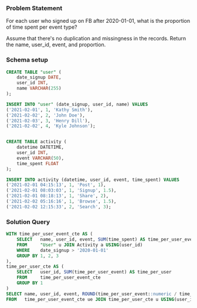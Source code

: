### Problem Statement

For each user who signed up on FB after 2020-01-01, what is the proportion of time spent per event type? 

Assume that there's no duplication and missingness in the records. Return the name, user_id, event, and proportion.

### Schema setup

```sql
CREATE TABLE "user" (
    date_signup DATE,
    user_id INT,
    name VARCHAR(255)
);

INSERT INTO "user" (date_signup, user_id, name) VALUES
('2021-02-01', 1, 'Kathy Smith'),
('2021-02-02', 2, 'John Doe'),
('2021-02-03', 3, 'Henry Dill'),
('2021-02-02', 4, 'Kyle Johnson');


CREATE TABLE activity (
    datetime DATETIME,
    user_id INT,
    event VARCHAR(50),
    time_spent FLOAT
);

INSERT INTO activity (datetime, user_id, event, time_spent) VALUES
('2021-02-01 04:15:13', 1, 'Post', 1),
('2021-02-01 08:03:03', 1, 'Signup', 1.5),
('2021-02-01 08:18:13', 1, 'Share', 2),
('2021-02-02 05:16:16', 1, 'Browse', 1.5),
('2021-02-02 12:15:33', 2, 'Search', 3);
```

### Solution Query

```sql
WITH time_per_user_event_cte AS (
	SELECT   name, user_id, event, SUM(time_spent) AS time_per_user_event
	FROM     "User" u JOIN Activity a USING(user_id)
	WHERE    date_signup > '2020-01-01'
	GROUP BY 1, 2, 3
),
time_per_user_cte AS (
	SELECT   user_id, SUM(time_per_user_event) AS time_per_user
	FROM     time_per_user_event_cte
	GROUP BY 1
)
SELECT name, user_id, event, ROUND(time_per_user_event::numeric / time_per_user::numeric, 2) as proportion
FROM   time_per_user_event_cte ue JOIN time_per_user_cte u USING(user_id)
```

